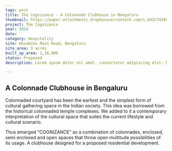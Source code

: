 ```yaml
---
tags: post
title: The Cognizance - A Colonnade Clubhouse in Bengaluru
thumbnail: https://paper-attachments.dropboxusercontent.com/s_842C7439CF78E06F97762365822EB93C67A793D9B5237DBC693F5B6752217B77_1729263452662_01+1+1.jpg
project: The Cognizance 
year: 2014
date:
category: Hospitality
site: Hosakote Main Road, Bengaluru
site_area: 3 acres
built_up_area: 1,36,000
status: Proposed
description: Lorem ipsum dolor sit amet, consectetur adipiscing elit. Nullam ultricies interdum tortor, sit amet gravida ipsum fermentum ut. Aenean sagittis metus justo, at vestibulum elit malesuada a. Suspendisse dictum, sapien eu tincidunt convallis, elit urna rhoncus leo, ac fermentum lorem libero in magna. Integer scelerisque odio et convallis faucibus.

---
```


## A Colonnade Clubhouse in Bengaluru

Colonnaded courtyard has been the earliest and the simplest form of cultural gathering space in the Indian society. This idea was borrowed from the historical colonnaded temple complexes. We added to it a contemporary interpretation of the cultural space that suites the current lifestyle and cultural scenario.

Thus emerged "COGNIZANCE" as a combination of colonnades, enclosed, semi enclosed and open spaces that throw open multitude possibilities of its usage. A clubhouse designed for a proposed residential development.

